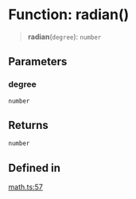 # Function: radian()

> **radian**(`degree`): `number`

## Parameters

### degree

`number`

## Returns

`number`

## Defined in

[math.ts:57](https://github.com/m1m0zzz/tremolo-ui/blob/fdce4edd99400093675f850873baf6353f59c74b/packages/functions/src/math.ts#L57)
